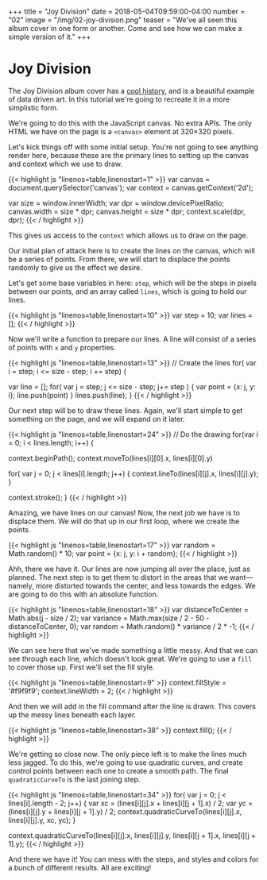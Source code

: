 +++
title = "Joy Division"
date = 2018-05-04T09:59:00-04:00
number = "02"
image = "/img/02-joy-division.png"
teaser = "We've all seen this album cover in one form or another. Come and see how we can make a simple version of it."
+++

# Joy Division

The Joy Division album cover has a [cool history](https://blogs.scientificamerican.com/sa-visual/pop-culture-pulsar-origin-story-of-joy-division-s-unknown-pleasures-album-cover-video/), and is a beautiful example of data driven art. In this tutorial we're going to recreate it in a more simplistic form.

We're going to do this with the JavaScript canvas. No extra APIs. The only HTML we have on the page is a `<canvas>` element at 320&times;320 pixels.

Let's kick things off with some initial setup. You're not going to see anything render here, because these are the primary lines to setting up the canvas and context which we use to draw.

<div id="tmd-1" class="tmd-trigger" data-from="0">
{{< highlight js "linenos=table,linenostart=1" >}}
var canvas = document.querySelector('canvas');
var context = canvas.getContext('2d');

var size = window.innerWidth;
var dpr = window.devicePixelRatio;
canvas.width = size * dpr;
canvas.height = size * dpr;
context.scale(dpr, dpr);
{{< / highlight >}}
</div>

This gives us access to the `context` which allows us to draw on the page. 

Our initial plan of attack here is to create the lines on the canvas, which will be a series of points. From there, we will start to displace the points randomly to give us the effect we desire.

Let's get some base variables in here: `step`, which will be the steps in pixels between our points, and an array called `lines`, which is going to hold our lines.

<div id="tmd-2" class="tmd-trigger" data-from="10">
{{< highlight js "linenos=table,linenostart=10" >}}
var step = 10;
var lines = [];
{{< / highlight >}}
</div>

Now we'll write a function to prepare our lines. A line will consist of a series of points with `x` and `y` properties.

<div class="tmd-trigger" data-from="13">
{{< highlight js "linenos=table,linenostart=13" >}}
// Create the lines
for( var i = step; i <= size - step; i += step) {
    
  var line = [];
  for( var j = step; j <= size - step; j+= step ) {
    var point = {x: j, y: i};
    line.push(point)
  } 
  lines.push(line);
}
{{< / highlight >}}
</div>

Our next step will be to draw these lines. Again, we'll start simple to get something on the page, and we will expand on it later.

<div class="tmd-trigger" data-from="24">
{{< highlight js "linenos=table,linenostart=24" >}}
// Do the drawing
for(var i = 0; i < lines.length; i++) {

  context.beginPath();
  context.moveTo(lines[i][0].x, lines[i][0].y)
  
  for( var j = 0; j < lines[i].length; j++) {
    context.lineTo(lines[i][j].x, lines[i][j].y);
  }

  context.stroke();
}
{{< / highlight >}}
</div>

Amazing, we have lines on our canvas! Now, the next job we have is to displace them. We will do that up in our first loop, where we create the points. 

<div id="tmd-5" class="tmd-trigger" data-from="18" data-to="19" data-indent="2">
{{< highlight js "linenos=table,linenostart=17" >}}
var random = Math.random() * 10;
var point = {x: j, y: i + random};
{{< / highlight >}}
</div>

Ahh, there we have it. Our lines are now jumping all over the place, just as planned. The next step is to get them to distort in the areas that we want—namely, more distorted towards the center, and less towards the edges. We are going to do this with an absolute function.

<div class="tmd-trigger" data-from="18" data-to="19" data-indent="2">
{{< highlight js "linenos=table,linenostart=18" >}}
var distanceToCenter = Math.abs(j - size / 2);
var variance = Math.max(size / 2 - 50 - distanceToCenter, 0);
var random = Math.random() * variance / 2 * -1;
{{< / highlight >}}
</div>

We can see here that we've made something a little messy. And that we can see through each line, which doesn't look great. We're going to use a `fill` to cover those up. First we'll set the fill style.

<div id="tmd-6" class="tmd-trigger" data-from="9" data-to="9">
{{< highlight js "linenos=table,linenostart=9" >}}
context.fillStyle = '#f9f9f9';
context.lineWidth = 2;
{{< / highlight >}}
</div>

And then we will add in the fill command after the line is drawn. This covers up the messy lines beneath each layer.

<div id="tmd-7" class="tmd-trigger" data-from="38" data-to="38">
{{< highlight js "linenos=table,linenostart=38" >}}
  context.fill();
{{< / highlight >}}
</div>

We're getting so close now. The only piece left is to make the lines much less jagged. To do this, we're going to use quadratic curves, and create control points between each one to create a smooth path. The final `quadraticCurveTo` is the last joining step.

<div id="tmd-8" class="tmd-trigger" data-from="34" data-to="38">
{{< highlight js "linenos=table,linenostart=34" >}}
  for( var j = 0; j < lines[i].length - 2; j++) {
    var xc = (lines[i][j].x + lines[i][j + 1].x) / 2;
    var yc = (lines[i][j].y + lines[i][j + 1].y) / 2;
    context.quadraticCurveTo(lines[i][j].x, lines[i][j].y, xc, yc);
  }

  context.quadraticCurveTo(lines[i][j].x, lines[i][j].y, lines[i][j + 1].x, lines[i][j + 1].y);
{{< / highlight >}}
</div>

And there we have it! You can mess with the steps, and styles and colors for a bunch of different results. All are exciting!
